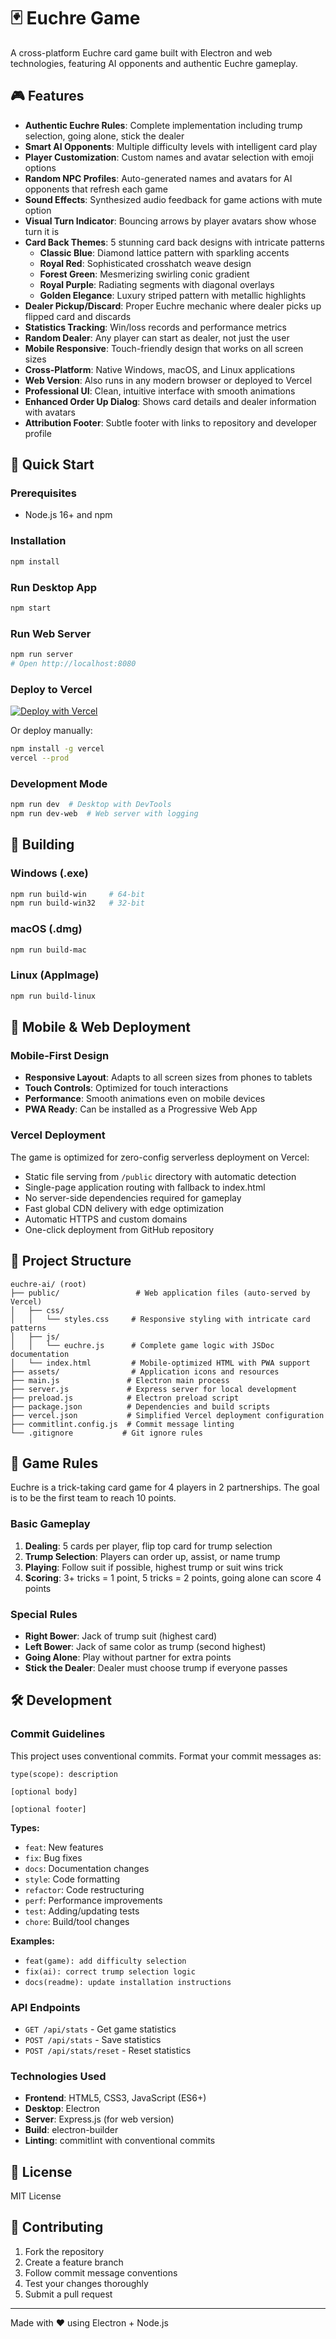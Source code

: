 # 🃏 Euchre Game

A cross-platform Euchre card game built with Electron and web technologies, featuring AI opponents and authentic Euchre gameplay.

## 🎮 Features

- **Authentic Euchre Rules**: Complete implementation including trump selection, going alone, stick the dealer
- **Smart AI Opponents**: Multiple difficulty levels with intelligent card play
- **Player Customization**: Custom names and avatar selection with emoji options
- **Random NPC Profiles**: Auto-generated names and avatars for AI opponents that refresh each game
- **Sound Effects**: Synthesized audio feedback for game actions with mute option
- **Visual Turn Indicator**: Bouncing arrows by player avatars show whose turn it is
- **Card Back Themes**: 5 stunning card back designs with intricate patterns
  - **Classic Blue**: Diamond lattice pattern with sparkling accents
  - **Royal Red**: Sophisticated crosshatch weave design
  - **Forest Green**: Mesmerizing swirling conic gradient
  - **Royal Purple**: Radiating segments with diagonal overlays
  - **Golden Elegance**: Luxury striped pattern with metallic highlights
- **Dealer Pickup/Discard**: Proper Euchre mechanic where dealer picks up flipped card and discards
- **Statistics Tracking**: Win/loss records and performance metrics
- **Random Dealer**: Any player can start as dealer, not just the user
- **Mobile Responsive**: Touch-friendly design that works on all screen sizes
- **Cross-Platform**: Native Windows, macOS, and Linux applications
- **Web Version**: Also runs in any modern browser or deployed to Vercel
- **Professional UI**: Clean, intuitive interface with smooth animations
- **Enhanced Order Up Dialog**: Shows card details and dealer information with avatars
- **Attribution Footer**: Subtle footer with links to repository and developer profile

## 🚀 Quick Start

### Prerequisites
- Node.js 16+ and npm

### Installation
```bash
npm install
```

### Run Desktop App
```bash
npm start
```

### Run Web Server
```bash
npm run server
# Open http://localhost:8080
```

### Deploy to Vercel
[![Deploy with Vercel](https://vercel.com/button)](https://vercel.com/new/clone?repository-url=https://github.com/your-username/euchre-game)

Or deploy manually:
```bash
npm install -g vercel
vercel --prod
```

### Development Mode
```bash
npm run dev  # Desktop with DevTools
npm run dev-web  # Web server with logging
```

## 🔨 Building

### Windows (.exe)
```bash
npm run build-win     # 64-bit
npm run build-win32   # 32-bit
```

### macOS (.dmg)
```bash
npm run build-mac
```

### Linux (AppImage)
```bash
npm run build-linux
```

## 📱 Mobile & Web Deployment

### Mobile-First Design
- **Responsive Layout**: Adapts to all screen sizes from phones to tablets
- **Touch Controls**: Optimized for touch interactions
- **Performance**: Smooth animations even on mobile devices
- **PWA Ready**: Can be installed as a Progressive Web App

### Vercel Deployment
The game is optimized for zero-config serverless deployment on Vercel:
- Static file serving from `/public` directory with automatic detection
- Single-page application routing with fallback to index.html
- No server-side dependencies required for gameplay
- Fast global CDN delivery with edge optimization
- Automatic HTTPS and custom domains
- One-click deployment from GitHub repository

## 📁 Project Structure

```
euchre-ai/ (root)
├── public/                 # Web application files (auto-served by Vercel)
│   ├── css/
│   │   └── styles.css     # Responsive styling with intricate card patterns
│   ├── js/
│   │   └── euchre.js      # Complete game logic with JSDoc documentation
│   └── index.html         # Mobile-optimized HTML with PWA support
├── assets/                # Application icons and resources
├── main.js               # Electron main process
├── server.js             # Express server for local development
├── preload.js            # Electron preload script
├── package.json          # Dependencies and build scripts
├── vercel.json           # Simplified Vercel deployment configuration
├── commitlint.config.js  # Commit message linting
└── .gitignore           # Git ignore rules
```

## 🎯 Game Rules

Euchre is a trick-taking card game for 4 players in 2 partnerships. The goal is to be the first team to reach 10 points.

### Basic Gameplay
1. **Dealing**: 5 cards per player, flip top card for trump selection
2. **Trump Selection**: Players can order up, assist, or name trump
3. **Playing**: Follow suit if possible, highest trump or suit wins trick
4. **Scoring**: 3+ tricks = 1 point, 5 tricks = 2 points, going alone can score 4 points

### Special Rules
- **Right Bower**: Jack of trump suit (highest card)
- **Left Bower**: Jack of same color as trump (second highest)
- **Going Alone**: Play without partner for extra points
- **Stick the Dealer**: Dealer must choose trump if everyone passes

## 🛠️ Development

### Commit Guidelines

This project uses conventional commits. Format your commit messages as:

```
type(scope): description

[optional body]

[optional footer]
```

**Types:**
- `feat`: New features
- `fix`: Bug fixes
- `docs`: Documentation changes
- `style`: Code formatting
- `refactor`: Code restructuring
- `perf`: Performance improvements
- `test`: Adding/updating tests
- `chore`: Build/tool changes

**Examples:**
- `feat(game): add difficulty selection`
- `fix(ai): correct trump selection logic`
- `docs(readme): update installation instructions`

### API Endpoints
- `GET /api/stats` - Get game statistics
- `POST /api/stats` - Save statistics
- `POST /api/stats/reset` - Reset statistics

### Technologies Used
- **Frontend**: HTML5, CSS3, JavaScript (ES6+)
- **Desktop**: Electron
- **Server**: Express.js (for web version)
- **Build**: electron-builder
- **Linting**: commitlint with conventional commits

## 📝 License

MIT License

## 🤝 Contributing

1. Fork the repository
2. Create a feature branch
3. Follow commit message conventions
4. Test your changes thoroughly
5. Submit a pull request

---
Made with ❤️ using Electron + Node.js
